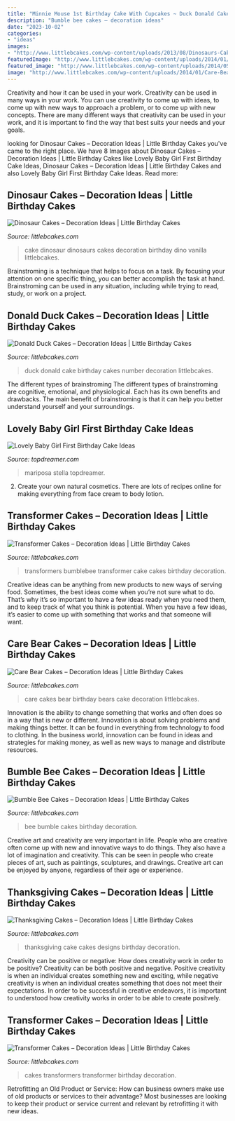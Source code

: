 ```yaml
---
title: "Minnie Mouse 1st Birthday Cake With Cupcakes ~ Duck Donald Cake Birthday Cakes Number Decoration Littlebcakes"
description: "Bumble bee cakes – decoration ideas"
date: "2023-10-02"
categories:
- "ideas"
images:
- "http://www.littlebcakes.com/wp-content/uploads/2013/08/Dinosaurs-Cake.jpg"
featuredImage: "http://www.littlebcakes.com/wp-content/uploads/2014/01/Bumble-Bee-Cakes-Photos.jpg"
featured_image: "http://www.littlebcakes.com/wp-content/uploads/2014/05/Donald-Duck-Cake.jpg"
image: "http://www.littlebcakes.com/wp-content/uploads/2014/01/Care-Bears-Birthday-Cakes.jpg"
---
```



Creativity and how it can be used in your work.
Creativity can be used in many ways in your work. You can use creativity to come up with ideas, to come up with new ways to approach a problem, or to come up with new concepts. There are many different ways that creativity can be used in your work, and it is important to find the way that best suits your needs and your goals.

	

		
looking for Dinosaur Cakes – Decoration Ideas | Little Birthday Cakes you've came to the right place. We have 8 Images about Dinosaur Cakes – Decoration Ideas | Little Birthday Cakes like Lovely Baby Girl First Birthday Cake Ideas, Dinosaur Cakes – Decoration Ideas | Little Birthday Cakes and also Lovely Baby Girl First Birthday Cake Ideas. Read more:
		
    
## Dinosaur Cakes – Decoration Ideas | Little Birthday Cakes

<img loading=lazy src="http://www.littlebcakes.com/wp-content/uploads/2013/08/Dinosaurs-Cake.jpg" onerror="this.onerror=null;this.src='https://tse3.mm.bing.net/th?id=OIP.Nxhftm_HI0-gY88QRBSKhQHaGf&amp;pid=15.1';" alt="Dinosaur Cakes – Decoration Ideas | Little Birthday Cakes">

_Source: littlebcakes.com_

>cake dinosaur dinosaurs cakes decoration birthday dino vanilla littlebcakes. 

	

Brainstroming is a technique that helps to focus on a task. By focusing your attention on one specific thing, you can better accomplish the task at hand. Brainstroming can be used in any situation, including while trying to read, study, or work on a project.

    
## Donald Duck Cakes – Decoration Ideas | Little Birthday Cakes

<img loading=lazy src="http://www.littlebcakes.com/wp-content/uploads/2014/05/Donald-Duck-Cake.jpg" onerror="this.onerror=null;this.src='https://tse3.mm.bing.net/th?id=OIP.L2U2X4ij7osysE1U0xB_aAHaHa&amp;pid=15.1';" alt="Donald Duck Cakes – Decoration Ideas | Little Birthday Cakes">

_Source: littlebcakes.com_

>duck donald cake birthday cakes number decoration littlebcakes. 

	

The different types of brainstroming
The different types of brainstroming are cognitive, emotional, and physiological. Each has its own benefits and drawbacks. The main benefit of brainstroming is that it can help you better understand yourself and your surroundings.

    
## Lovely Baby Girl First Birthday Cake Ideas

<img loading=lazy src="https://topdreamer.com/wp-content/uploads/2014/10/tortas-cupcakes-pasapalos-frios-dulcescaliente-galletas-12976-MLV20069398486_032014-F-718x957.jpg" onerror="this.onerror=null;this.src='https://tse4.mm.bing.net/th?id=OIP.5on0B19gwJtjqYvtZ5H4GwHaJ3&amp;pid=15.1';" alt="Lovely Baby Girl First Birthday Cake Ideas">

_Source: topdreamer.com_

>mariposa stella topdreamer. 

	

2. Create your own natural cosmetics. There are lots of recipes online for making everything from face cream to body lotion.

    
## Transformer Cakes – Decoration Ideas | Little Birthday Cakes

<img loading=lazy src="http://www.littlebcakes.com/wp-content/uploads/2014/01/Transformers-Bumblebee-Cake.jpg" onerror="this.onerror=null;this.src='https://tse2.mm.bing.net/th?id=OIP.GEli4pDwXEcfYjb302mbVgHaJ2&amp;pid=15.1';" alt="Transformer Cakes – Decoration Ideas | Little Birthday Cakes">

_Source: littlebcakes.com_

>transformers bumblebee transformer cake cakes birthday decoration. 

	

Creative ideas can be anything from new products to new ways of serving food. Sometimes, the best ideas come when you’re not sure what to do. That’s why it’s so important to have a few ideas ready when you need them, and to keep track of what you think is potential. When you have a few ideas, it’s easier to come up with something that works and that someone will want.

    
## Care Bear Cakes – Decoration Ideas | Little Birthday Cakes

<img loading=lazy src="http://www.littlebcakes.com/wp-content/uploads/2014/01/Care-Bears-Birthday-Cakes.jpg" onerror="this.onerror=null;this.src='https://tse2.mm.bing.net/th?id=OIP.ueQFjTkdqh68jl7KNdFXlQHaKM&amp;pid=15.1';" alt="Care Bear Cakes – Decoration Ideas | Little Birthday Cakes">

_Source: littlebcakes.com_

>care cakes bear birthday bears cake decoration littlebcakes. 

	

Innovation is the ability to change something that works and often does so in a way that is new or different. Innovation is about solving problems and making things better. It can be found in everything from technology to food to clothing. In the business world, innovation can be found in ideas and strategies for making money, as well as new ways to manage and distribute resources.

    
## Bumble Bee Cakes – Decoration Ideas | Little Birthday Cakes

<img loading=lazy src="http://www.littlebcakes.com/wp-content/uploads/2014/01/Bumble-Bee-Cakes-Photos.jpg" onerror="this.onerror=null;this.src='https://tse2.mm.bing.net/th?id=OIP.kj7Ai8zrwnx-hU8t6y7CDQHaJ4&amp;pid=15.1';" alt="Bumble Bee Cakes – Decoration Ideas | Little Birthday Cakes">

_Source: littlebcakes.com_

>bee bumble cakes birthday decoration. 

	

Creative art and creativity are very important in life. People who are creative often come up with new and innovative ways to do things. They also have a lot of imagination and creativity. This can be seen in people who create pieces of art, such as paintings, sculptures, and drawings. Creative art can be enjoyed by anyone, regardless of their age or experience.

    
## Thanksgiving Cakes – Decoration Ideas | Little Birthday Cakes

<img loading=lazy src="http://www.littlebcakes.com/wp-content/uploads/2014/05/Thanksgiving-Cake-Designs.jpg" onerror="this.onerror=null;this.src='https://tse3.mm.bing.net/th?id=OIP.z40Gnio34JSM8tTcnBkZMQHaHU&amp;pid=15.1';" alt="Thanksgiving Cakes – Decoration Ideas | Little Birthday Cakes">

_Source: littlebcakes.com_

>thanksgiving cake cakes designs birthday decoration. 

	

Creativity can be positive or negative: How does creativity work in order to be positive?
Creativity can be both positive and negative. Positive creativity is when an individual creates something new and exciting, while negative creativity is when an individual creates something that does not meet their expectations. In order to be successful in creative endeavors, it is important to understood how creativity works in order to be able to create positvely.

    
## Transformer Cakes – Decoration Ideas | Little Birthday Cakes

<img loading=lazy src="http://www.littlebcakes.com/wp-content/uploads/2014/01/Transformers-Cakes.jpg" onerror="this.onerror=null;this.src='https://tse4.mm.bing.net/th?id=OIP.eHYRBmX5yNIexl5GHSDxVQHaJ4&amp;pid=15.1';" alt="Transformer Cakes – Decoration Ideas | Little Birthday Cakes">

_Source: littlebcakes.com_

>cakes transformers transformer birthday decoration. 

	

Retrofitting an Old Product or Service: How can business owners make use of old products or services to their advantage?
Most businesses are looking to keep their product or service current and relevant by retrofitting it with new ideas.


